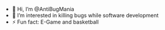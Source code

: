 - 👋 Hi, I’m @AntiBugMania
- 👀 I’m interested in killing bugs while software development
- ⚡ Fun fact: E-Game and basketball

<!---
AntiBugMania/AntiBugMania is a ✨ special ✨ repository because its `README.md` (this file) appears on your GitHub profile.
You can click the Preview link to take a look at your changes.
--->
